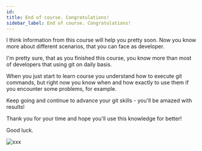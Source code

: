 ```yaml
---
id:
title: End of course. Congratulations!
sidebar_label: End of course. Congratulations!
---
```



I think information from this course will help you pretty soon. Now you know more about different scenarios, that you can face as developer.



I'm pretty sure, that as you finished this course, you know more than most of developers that using git on daily basis.

When you just start to learn course you understand how to execute git commands, but right now you know when and how exactly to use them if you encounter some problems, for example.


Keep going and continue to advance your git skills - you'll be amazed with results!

Thank you for your time and hope you'll use this knowledge for better!

Good luck.

![xxx](https://media.giphy.com/media/43uj3EqWViIFy/giphy.gif)
